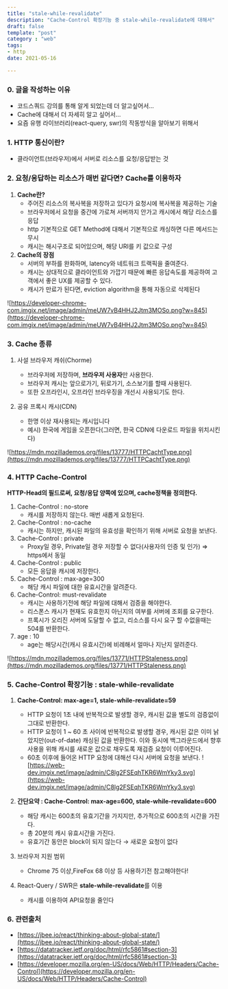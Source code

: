 ```yaml
---
title: "stale-while-revalidate"  
description: "Cache-Control 확장기능 중 stale-while-revalidate에 대해서"
draft: false 
template: "post"
category : "web"
tags:
- http
date: 2021-05-16

---
```

### 0. 글을 작성하는 이유

- 코드스쿼드 강의를 통해 알게 되었는데 더 알고싶어서...
- Cache에 대해서 더 자세히 알고 싶어서...
- 요즘 유행 라이브러리(react-query, swr)의 작동방식을 알아보기 위해서

### 1. HTTP 통신이란?

- 클라이언트(브라우저)에서 서버로 리소스를 요청/응답받는 것

### 2. 요청/응답하는 리소스가 매번 같다면? Cache를 이용하자

1. **Cache란?**
    - 주어진 리소스의 복사복을 저장하고 있다가 요청시에 복사복을 제공하는 기술
    - 브라우저에서 요청을 중간에 가로쳐 서버까지 안가고 캐시에서 해당 리소스를 응답
    - http 기본적으로 GET Method에 대해서 기본적으로 캐싱하면 다른 메서드는 무시
    - 캐시는 해시구조로 되어있으며, 해당 URI를 키 값으로 구성
2. **Cache의 장점**
    - 서버의 부하를 완화하며, latency와 네트워크 트랙픽을 줄여준다.
    - 캐시는 상대적으로 클라이언트와 가깝기 때문에 빠른 응답속도를 제공하여 고객에서 좋은 UX를 제공할 수 있다.
    - 캐시가 만료가 된다면, eviction algorithm을 통해 자동으로 삭제된다

![https://developer-chrome-com.imgix.net/image/admin/meUW7vB4HHJ2Jtm3MOSo.png?w=845](https://developer-chrome-com.imgix.net/image/admin/meUW7vB4HHJ2Jtm3MOSo.png?w=845)

### 3. Cache 종류

1. 사설 브라우저 캐쉬(Chorme)
    - 브라우저에 저장하며, **브라우저 사용자**만 사용한다.
    - 브라우저 캐시는 앞으로가기, 뒤로가기, 소스보기를 할때 사용된다.
    - 또한 오프라인시, 오프라인 브라우징을 개선시 사용되기도 한다.

2. 공유 프록시 캐시(CDN)

    - 한명 이상 재사용되는 캐시입니다
    - 예시) 한국에 게임을 오픈한다(그러면, 한국 CDN에 다운로드 파일을 위치시킨다)

  ![https://mdn.mozillademos.org/files/13777/HTTPCachtType.png](https://mdn.mozillademos.org/files/13777/HTTPCachtType.png)

### 4. HTTP Cache-Control

**HTTP-Head의 필드로써, 요청/응답 양쪽에 있으며, cache정책을 정의한다.**

1. Cache-Control : no-store
    - 캐시를 저장하지 않는다. 매번 새롭게 요청된다.
2. Cache-Control : no-cache
    - 캐시는 하지만, 캐시된 파일의 유효성을 확인하기 위해 서버로 요청을 보낸다.
3. Cache-Control : private
    - Proxy일 경우, Private일 경우 저장할 수 없다(사용자의 인증 및 인가) ⇒ https에서 동일
4. Cache-Control : public
    - 모든 응답을 캐시에 저장한다.
5. Cache-Control : max-age=300
    - 해당 캐시 파일에 대한 유효시간을 알려준다.
6. Cache-Control: must-revalidate
    - 캐시는 사용하기전에 해당 파일에 대해서 검증을 해야한다.
    - 리스폰스 캐시가 현재도 유효한지 아닌지의 여부를 서버에 조회를 요구한다.
    - 프록시가 오리진 서버에 도달할 수 없고, 리소스를 다시 요구 할 수없을때는 504를 반환한다.
7. age : 10
    - age는 해당시간(캐시 유효시간)에 비례해서  얼마나 지난지 알려준다.

![https://mdn.mozillademos.org/files/13771/HTTPStaleness.png](https://mdn.mozillademos.org/files/13771/HTTPStaleness.png)

### 5. Cache-Control 확장기능 : stale-while-revalidate

1. **Cache-Control: max-age=1, stale-while-revalidate=59**
    - HTTP 요청이 1초 내에 반복적으로 발생할 경우, 캐시된 값을 별도의 검증없이 그대로 반환한다.
    - HTTP 요청이 1 ~ 60 초 사이에 반복적으로 발생할 경우, 캐시된 값은 이미 낡았지만(out-of-date) 캐싱된 값을 반환한다. 이와 동시에 백그라운드에서 향후 사용을 위해 캐시를 새로운 값으로 채우도록 재검증 요청이 이루어진다.
    - 60초 이후에 들어온 HTTP 요청에 대해선 다시 서버에 요청을 보낸다.
  ![https://web-dev.imgix.net/image/admin/C8lg2FSEqhTKR6WmYky3.svg](https://web-dev.imgix.net/image/admin/C8lg2FSEqhTKR6WmYky3.svg)
      

2. **간단요약 : Cache-Control: max-age=600, stale-while-revalidate=600**
   - 해당 캐시는 600초의 유효기간을 가지지만, 추가적으로 600초의 시간을 가진다.
   - 총 20분의 캐시 유효시간을 가진다. 
   - 유효기간 동안은 block이 되지 않는다 → 새로운 요청이 없다


2. 브라우저 지원 범위

    - Chrome 75 이상,FireFox 68 이상 등 사용하기전 참고해야한다!

3. React-Query / SWR은 **stale-while-revalidate**를 이용

    - 캐시를 이용하여 API요청을 줄인다
    


### **6. 관련출처**

- [https://jbee.io/react/thinking-about-global-state/](https://jbee.io/react/thinking-about-global-state/)
- [https://datatracker.ietf.org/doc/html/rfc5861#section-3](https://datatracker.ietf.org/doc/html/rfc5861#section-3)
- [https://developer.mozilla.org/en-US/docs/Web/HTTP/Headers/Cache-Control](https://developer.mozilla.org/en-US/docs/Web/HTTP/Headers/Cache-Control)
